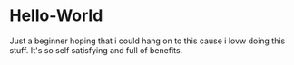 # Hello-World
 Just a beginner hoping that i could hang on to this cause i lovw doing this stuff. It's so self satisfying and full of benefits.

